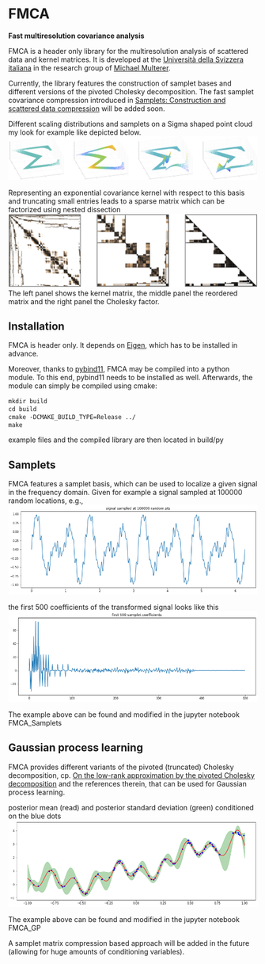 # FMCA
**Fast multiresolution covariance analysis**

FMCA is a header only library for the multiresolution analysis of scattered data and kernel matrices. It is developed
at the [Università della Svizzera italiana](https://www.usi.ch) in the research group of [Michael Multerer](http://usi.to/3ps).

Currently, the library features the construction of samplet bases and different versions of the pivoted Cholesky decomposition.
The fast samplet covariance compression introduced in 
[Samplets: Construction and scattered data compression](https://doi.org/10.1016/j.jcp.2022.111616)
will be added soon.

Different scaling distributions and samplets on a Sigma shaped point cloud my look for example like depicted below.
![What is this](assets/samplets.png)

Representing an exponential covariance kernel with respect to this basis and truncating small entries leads to a sparse matrix
which can be factorized using nested dissection
![What is this](assets/compressed_kernel.png)
The left panel shows the kernel matrix, the middle panel the reordered matrix and the right panel the Cholesky factor.


## Installation
FMCA is header only. It depends on [Eigen](https://eigen.tuxfamily.org),
which has to be installed in advance.

Moreover, thanks to [pybind11](https://github.com/pybind/pybind11), FMCA may be compiled into a python module.
To this end, pybind11 needs to be installed as well. Afterwards, the module can simply be compiled using cmake:
```
mkdir build
cd build
cmake -DCMAKE_BUILD_TYPE=Release ../
make
```
example files and the compiled library are then located in build/py

## Samplets

FMCA features a samplet basis, which can be used to localize a given signal in the frequency domain. Given for example a
signal sampled at 100000 random locations, e.g.,
![What is this](assets/signal.png)

the first 500 coefficients of the transformed signal looks like this
![What is this](assets/Tsignal.png)

The example above can be found and modified in the jupyter notebook FMCA_Samplets

## Gaussian process learning

FMCA provides different variants of the pivoted (truncated) Cholesky decomposition, cp.
[On the low-rank approximation by the pivoted Cholesky decomposition](https://www.sciencedirect.com/science/article/pii/S0168927411001814)
and the references therein, that can be used for Gaussian process learning.

posterior mean (read) and posterior standard deviation (green) conditioned on the blue dots
![What is this](assets/gaussian_process.png)

The example above can be found and modified in the jupyter notebook FMCA_GP

A samplet matrix compression based approach will be added in the future (allowing for huge amounts of conditioning variables).

